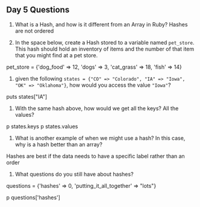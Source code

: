 ## Day 5 Questions

1. What is a Hash, and how is it different from an Array in Ruby?
Hashes are not ordered

1. In the space below, create a Hash stored to a variable named `pet_store`.  This hash should hold an inventory of items and the number of that item that you might find at a pet store.

pet_store = {'dog_food' => 12, 'dogs' => 3, 'cat_grass' => 18, 'fish' => 14}

1. given the following `states = {"CO" => "Colorado", "IA" => "Iowa", "OK" => "Oklahoma"}`, how would you access the value `"Iowa"`?

puts states["IA"]

1. With the same hash above, how would we get all the keys?  All the values?

p states.keys
p states.values

1. What is another example of when we might use a hash?  In this case, why is a hash better than an array?

Hashes are best if the data needs to have a specific label rather than an order

1. What questions do you still have about hashes?

questions = {'hashes' => 0, 'putting_it_all_together' => "lots"}

p questions['hashes']
